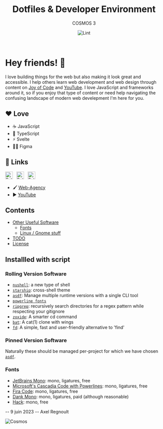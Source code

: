 <div align="center">

# Dotfiles & Developer Environment

COSMOS 3

![Lint](https://github.com/jthegedus/asdf-firebase/workflows/Lint/badge.svg)

<br/>
</div>

# Hey friends! 👋

I love building things for the web but also making it look great and accessible. I help others learn web development and web design through content on [Joy of Code](https://joyofcode.xyz/) and [YouTube](https://www.youtube.com/joyofcodedev). I love JavaScript and frameworks around it, so if you enjoy that type of content or need help navigating the confusing landscape of modern web develepment I'm here for you.

## ❤️ Love

- ☕️ JavaScript
- 📜 TypeScript
- ⚡️ Svelte
- 🧑‍🎨 Figma

## 🔗 Links

<a href="https://twitter.com/nzaerox" title="Follow me on Twitter">
  <img
    width="24"
    alt="Follow me on Twitter"
    src="https://raw.githubusercontent.com/trekhleb/trekhleb/master/assets/icons/twitter.svg"
  /></a>
&nbsp;
<a href="https://www.linkedin.com/in/regnou/" title="Follow me on LinkedIn">
  <img
    width="24"
    alt="Follow me on LinkedIn"
    src="https://raw.githubusercontent.com/trekhleb/trekhleb/master/assets/icons/linkedin.svg"
  /></a>
&nbsp;
<a href="https://medium.com/@trekhleb" title="Follow me on Medium">
  <img
    width="24"
    alt="Follow me on Medium"
    src="https://raw.githubusercontent.com/trekhleb/trekhleb/master/assets/icons/medium.svg"
  /></a>

- 🖌️ [Web-Agency](https://www.web-agency.app/)
- ▶️ [YouTube](https://www.youtube.com/@webagencyapp)

## Contents

- [Other Useful Software](#other-useful-software)
  - [Fonts](#fonts)
  - [Linux / Gnome stuff](#linux--gnome-stuff)
- [TODO](#todo)
- [License](#license)

## Installled with script

### Rolling Version Software

- [`nushell`](https://www.nushell.sh/): a new type of shell
- [`starship`](https://starship.rs/): cross-shell theme
- [`asdf`](https://asdf-vm.com): Manage multiple runtime versions with a single CLI tool
- [`powerline fonts`](https://github.com/powerline/fonts)
- [`ripgrep`](https://github.com/BurntSushi/ripgrep): recursively search directories for a regex pattern while respecting your gitignore
- [`zoxide`](https://github.com/ajeetdsouza/zoxide): A smarter cd command
- [`bat`](https://github.com/sharkdp/bat): A cat(1) clone with wings
- [`fd`](https://github.com/sharkdp/fd): A simple, fast and user-friendly alternative to 'find'

### Pinned Version Software

Naturally these should be managed per-project for which we have chosen [`asdf`](https://github.com/asdf-vm/asdf).

### Fonts

- [JetBrains Mono](https://www.jetbrains.com/lp/mono/#how-to-install): mono, ligatures, free
- [Microsoft's Cascadia Code with Powerlines](https://github.com/microsoft/cascadia-code): mono, ligatures, free
- [Fira Code](https://github.com/tonsky/FiraCode): mono, ligatures, free
- [Dank Mono](https://dank.sh/): mono, ligatures, paid (although reasonable)
- [Hack](https://github.com/source-foundry/Hack): mono, free

-- 9 juin 2023
-- Axel Regnoult

![Cosmos](https://raw.githubusercontent.com/nzaero/cosmos3-unix-dev-conf/main/8-doc/img/1cosmos.webp)
